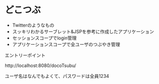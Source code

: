 # どこつぶ

- Twitterのようなもの
- スッキリわかるサーブレット&JSPを参考に作成したアプリケーション
- セッションスコープでlogin管理
- アプリケーションスコープで全ユーザのつぶやき管理



エントリーポイント

http://localhost:8080/docoTsubu/



ユーザ名はなんでもよくて、パスワードは全員1234

